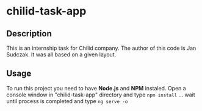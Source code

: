 # chilid-task-app
<section>
  <h2>Description</h2>
  <p>
    This is an internship task for Chilid company.
    The author of this code is Jan Sudczak.
    It was all based on a given layout.
  </p>
</section>

<section>
  <h2>Usage</h2>
  <p>
    To run this project you need to have <strong>Node.js</strong> and <strong>NPM</strong> instaled.
    Open a console window in "chilid-task-app" directory and type
    <code>npm install</code>
    ... wait until process is completed and type
    <code>ng serve -o</code>
  </p>
</section>
